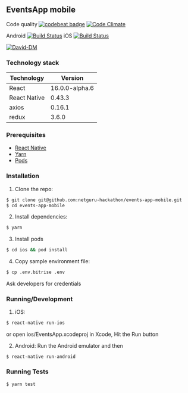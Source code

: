 ## EventsApp mobile

Code quality [![codebeat badge](https://codebeat.co/badges/6229e7ee-d790-444c-8905-2a29c557d294)](https://codebeat.co/projects/github-com-netguru-hackathon-events-app-mobile-master)
[![Code Climate](https://codeclimate.com/github/netguru-hackathon/events-app-mobile/badges/gpa.svg)](https://codeclimate.com/github/netguru-hackathon/events-app-mobile)

Android [![Build Status](https://www.bitrise.io/app/ea788d371b493b45.svg?token=gQzdV-OK6RBcEElLAtRvSA)](https://www.bitrise.io/app/ea788d371b493b45)
iOS [![Build Status](https://www.bitrise.io/app/e41270c9ddb1fbf3.svg?token=kyL8B1JF1S-Dy_GDq6XHIQ)](https://www.bitrise.io/app/e41270c9ddb1fbf3)

[![David-DM](https://david-dm.org/netguru-hackathon/events-app-mobile.svg)](https://david-dm.org/netguru-hackathon/events-app-mobile)

### Technology stack
| Technology     | Version          |
|----------------|------------------|
| React          | 16.0.0-alpha.6   |
| React Native   | 0.43.3           |
| axios          | 0.16.1           |
| redux          | 3.6.0            |

### Prerequisites
* [React Native](https://facebook.github.io/react-native/docs/getting-started.html)
* [Yarn](https://yarnpkg.com/en/docs/install)
* [Pods](https://cocoapods.org/)

### Installation
1. Clone the repo:
```bash
$ git clone git@github.com:netguru-hackathon/events-app-mobile.git
$ cd events-app-mobile
```

2. Install dependencies:
```bash
$ yarn
```

3. Install pods
```bash
$ cd ios && pod install
```

4. Copy sample environment file:
```bash
$ cp .env.bitrise .env
```
Ask developers for credentials

### Running/Development
1. iOS:
```bash
$ react-native run-ios
```
or open ios/EventsApp.xcodeproj in Xcode, Hit the Run button

2. Android:
Run the Android emulator and then
```
$ react-native run-android
```

### Running Tests
```bash
$ yarn test
```
